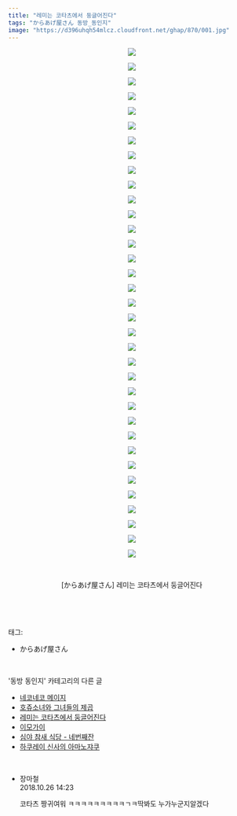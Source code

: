 ```yaml
---
title: "레미는 코타츠에서 둥글어진다"
tags: "からあげ屋さん 동방_동인지"
image: "https://d396uhqh54mlcz.cloudfront.net/ghap/870/001.jpg"
---
```

<div class="article">
<p style="text-align: center; clear: none; float: none;"><img src="{{ site.imgserver7 }}/ghap/870/001.jpg"/></p>
<p style="text-align: center; clear: none; float: none;"><img src="{{ site.imgserver7 }}/ghap/870/002.jpg"/></p>
<p style="text-align: center; clear: none; float: none;"><img src="{{ site.imgserver7 }}/ghap/870/003.jpg"/></p>
<p style="text-align: center; clear: none; float: none;"><img src="{{ site.imgserver7 }}/ghap/870/004.jpg"/></p>
<p style="text-align: center; clear: none; float: none;"><img src="{{ site.imgserver7 }}/ghap/870/005.jpg"/></p>
<p style="text-align: center; clear: none; float: none;"><img src="{{ site.imgserver7 }}/ghap/870/006.jpg"/></p>
<p style="text-align: center; clear: none; float: none;"><img src="{{ site.imgserver7 }}/ghap/870/007.jpg"/></p>
<p style="text-align: center; clear: none; float: none;"><img src="{{ site.imgserver7 }}/ghap/870/008.jpg"/></p>
<p style="text-align: center; clear: none; float: none;"><img src="{{ site.imgserver7 }}/ghap/870/009.jpg"/></p>
<p style="text-align: center; clear: none; float: none;"><img src="{{ site.imgserver7 }}/ghap/870/010.jpg"/></p>
<p style="text-align: center; clear: none; float: none;"><img src="{{ site.imgserver7 }}/ghap/870/011.jpg"/></p>
<p style="text-align: center; clear: none; float: none;"><img src="{{ site.imgserver7 }}/ghap/870/012.jpg"/></p>
<p style="text-align: center; clear: none; float: none;"><img src="{{ site.imgserver7 }}/ghap/870/013.jpg"/></p>
<p style="text-align: center; clear: none; float: none;"><img src="{{ site.imgserver7 }}/ghap/870/014.jpg"/></p>
<p style="text-align: center; clear: none; float: none;"><img src="{{ site.imgserver7 }}/ghap/870/015.jpg"/></p>
<p style="text-align: center; clear: none; float: none;"><img src="{{ site.imgserver7 }}/ghap/870/016.jpg"/></p>
<p style="text-align: center; clear: none; float: none;"><img src="{{ site.imgserver7 }}/ghap/870/017.jpg"/></p>
<p style="text-align: center; clear: none; float: none;"><img src="{{ site.imgserver7 }}/ghap/870/018.jpg"/></p>
<p style="text-align: center; clear: none; float: none;"><img src="{{ site.imgserver7 }}/ghap/870/019.jpg"/></p>
<p style="text-align: center; clear: none; float: none;"><img src="{{ site.imgserver7 }}/ghap/870/020.jpg"/></p>
<p style="text-align: center; clear: none; float: none;"><img src="{{ site.imgserver7 }}/ghap/870/021.jpg"/></p>
<p style="text-align: center; clear: none; float: none;"><img src="{{ site.imgserver7 }}/ghap/870/022.jpg"/></p>
<p style="text-align: center; clear: none; float: none;"><img src="{{ site.imgserver7 }}/ghap/870/023.jpg"/></p>
<p style="text-align: center; clear: none; float: none;"><img src="{{ site.imgserver7 }}/ghap/870/024.jpg"/></p>
<p style="text-align: center; clear: none; float: none;"><img src="{{ site.imgserver7 }}/ghap/870/025.jpg"/></p>
<p style="text-align: center; clear: none; float: none;"><img src="{{ site.imgserver7 }}/ghap/870/026.jpg"/></p>
<p style="text-align: center; clear: none; float: none;"><img src="{{ site.imgserver7 }}/ghap/870/027.jpg"/></p>
<p style="text-align: center; clear: none; float: none;"><img src="{{ site.imgserver7 }}/ghap/870/028.jpg"/></p>
<p style="text-align: center; clear: none; float: none;"><img src="{{ site.imgserver7 }}/ghap/870/029.jpg"/></p>
<p style="text-align: center; clear: none; float: none;"><img src="{{ site.imgserver7 }}/ghap/870/030.jpg"/></p>
<p style="text-align: center; clear: none; float: none;"><img src="{{ site.imgserver7 }}/ghap/870/031.jpg"/></p>
<p style="text-align: center; clear: none; float: none;"><img src="{{ site.imgserver7 }}/ghap/870/032.jpg"/></p>
<p style="text-align: center; clear: none; float: none;"><img src="{{ site.imgserver7 }}/ghap/870/033.jpg"/></p>
<p style="text-align: center; clear: none; float: none;"><img src="{{ site.imgserver7 }}/ghap/870/034.jpg"/></p>
<p style="text-align: center; clear: none; float: none;"><img src="{{ site.imgserver7 }}/ghap/870/035.jpg"/></p>
<p style="text-align: center; clear: none; float: none;"><br/></p>
<p style="text-align: center; clear: none; float: none;">[からあげ屋さん] 레미는 코타츠에서 둥글어진다</p>
<p><br/></p>
</div><br/>
<div class="tagTrail">
<p>태그: </p>
<ul>
<li>からあげ屋さん</li>
</ul>
</div><br/>
<div class="another">
<p>'동방 동인지' 카테고리의 다른 글</p>
<ul>
<li><a href="/ghap_873">네코네코 메이지</a></li>
<li><a href="/ghap_872">호쥬소녀와 그녀들의 제곱</a></li>
<li><a href="/ghap_870">레미는 코타츠에서 둥글어진다</a></li>
<li><a href="/ghap_869">이모가이</a></li>
<li><a href="/ghap_868">심야 참새 식당 - 네번째잔</a></li>
<li><a href="/ghap_867">하쿠레이 신사의 아마노쟈쿠</a></li>
</ul>
</div><br/>
<div class="cb_module cb_fluid">
<div class="cb_wrt cb_profile">
<div class="comment">
<ul>
<li class="cb_thumb_off" id="comment15363012">
<div class="cb_comment_area">
<div class="cb_info_area">
<div class="cb_section">
<span class="cb_nick_name">장마철</span>
</div>
<div class="cb_section">
<span class="cb_date">2018.10.26 14:23 </span>
</div>
</div>
<div class="cb_dsc_comment">
<p class="cb_dsc">
											코타츠 짱귀여워 ㅋㅋㅋㅋㅋㅋㅋㅋㅋㄱㅋ딱봐도 누가누군지알겠다
										</p>
</div>
</div></li>
</ul>
</div>
</div><!-- commentList close -->
</div><br/>
